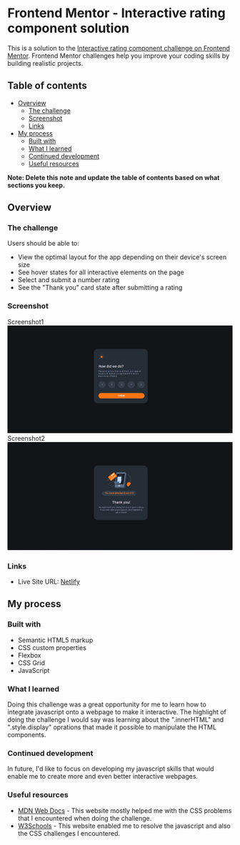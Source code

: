 # Frontend Mentor - Interactive rating component solution

This is a solution to the [Interactive rating component challenge on Frontend Mentor](https://www.frontendmentor.io/challenges/interactive-rating-component-koxpeBUmI). Frontend Mentor challenges help you improve your coding skills by building realistic projects. 

## Table of contents

- [Overview](#overview)
  - [The challenge](#the-challenge)
  - [Screenshot](#screenshot)
  - [Links](#links)
- [My process](#my-process)
  - [Built with](#built-with)
  - [What I learned](#what-i-learned)
  - [Continued development](#continued-development)
  - [Useful resources](#useful-resources)


**Note: Delete this note and update the table of contents based on what sections you keep.**

## Overview

### The challenge

Users should be able to:

- View the optimal layout for the app depending on their device's screen size
- See hover states for all interactive elements on the page
- Select and submit a number rating
- See the "Thank you" card state after submitting a rating

### Screenshot
Screenshot1
![](/images/Screenshot1.png)
Screenshot2
![](/images/Screenshot2.png)

### Links

- Live Site URL: [Netlify](https://davidmorekwa-interactive-rating.netlify.app/)

## My process

### Built with

- Semantic HTML5 markup
- CSS custom properties
- Flexbox
- CSS Grid
- JavaScript

### What I learned

Doing this challenge was a great opportunity for me to learn how to integrate javascript onto a webpage to make it interactive. The highlight of doing the challenge I would say was learning about the ".innerHTML" and ".style.display" oprations that made it possible to manipulate the HTML components. 


### Continued development

In future, I'd like to focus on developing my javascript skills that would enable me to create more and even better interactive webpages. 


### Useful resources

- [MDN Web Docs](https://developer.mozilla.org/en-US/) - This website mostly helped me with the CSS problems that I encountered when doing the challenge.
- [W3Schools](https://www.w3schools.com/) - This website enabled me to resolve the javascript and also the CSS challenges I encountered.
